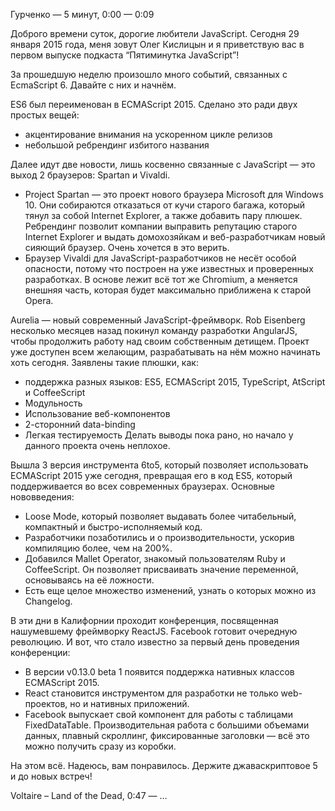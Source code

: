 Гурченко — 5 минут, 0:00 — 0:09

Доброго времени суток, дорогие любители JavaScript.
Сегодня 29 января 2015 года, меня зовут Олег Кислицын
и я приветствую вас в первом выпуске подкаста “Пятиминутка JavaScript”!

За прошедшую неделю произошло много событий, связанных с EcmaScript 6. Давайте с них и начнём.

ES6 был переименован в ECMAScript 2015.
Сделано это ради двух простых вещей:
* акцентирование внимания на ускоренном цикле релизов
* небольшой ребрендинг избитого названия

Далее идут две новости, лишь косвенно связанные с JavaScript — это выход 2 браузеров: Spartan и Vivaldi.
* Project Spartan — это проект нового браузера Microsoft для Windows 10. Они собираются отказаться от кучи старого багажа, который тянул за собой Internet Explorer, а также добавить пару плюшек. Ребрендинг позволит компании выправить репутацию старого Internet Explorer и выдать домохозяйкам и веб-разработчикам новый сияющий браузер. Очень хочется в это верить.
* Браузер Vivaldi для JavaScript-разработчиков не несёт особой опасности, потому что построен на уже известных и проверенных разработках. В основе лежит всё тот же Chromium, а меняется внешняя часть, которая будет максимально приближена к старой Opera.

Aurelia — новый современный JavaScript-фреймворк. Rob Eisenberg несколько месяцев назад покинул команду разработки AngularJS, чтобы продолжить работу над своим собственным детищем. Проект уже доступен всем желающим, разрабатывать на нём можно начинать хоть сегодня. Заявлены такие плюшки, как:
* поддержка разных языков: ES5, ECMAScript 2015, TypeScript, AtScript и CoffeeScript
* Модульность
* Использование веб-компонентов
* 2-сторонний data-binding
* Легкая тестируемость
Делать выводы пока рано, но начало у данного проекта очень неплохое.

Вышла 3 версия инструмента 6to5, который позволяет использовать ECMAScript 2015 уже сегодня, превращая его в код ES5, который поддерживается во всех современных браузерах. Основные нововведения:
* Loose Mode, который позволяет выдавать более читабельный, компактный и быстро-исполняемый код.
* Разработчики позаботились и о производительности, ускорив компиляцию более, чем на 200%.
* Добавился Mallet Operator, знакомый пользователям Ruby и CoffeeScript. Он позволяет присваивать значение переменной, основываясь на её ложности.
* Есть еще целое множество изменений, узнать о которых можно из Changelog.

В эти дни в Калифорнии проходит конференция, посвященная нашумевшему фреймворку ReactJS. Facebook готовит очередную революцию. И вот, что стало известно за первый день проведения конференции:
* В версии v0.13.0 beta 1 появится поддержка нативных классов ECMAScript 2015.
* React становится инструментом для разработки не только web-проектов, но и нативных приложений.
* Facebook выпускает свой компонент для работы с таблицами FixedDataTable. Производительная работа с большими объемами данных, плавный скроллинг, фиксированные заголовки — всё это можно получить сразу из коробки.

На этом всё. Надеюсь, вам понравилось. Держите джаваскриптовое 5 и до новых встреч!

Voltaire – Land of the Dead, 0:47 — …